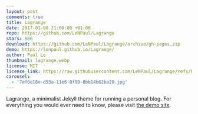 ```yaml
---
layout: post
comments: true
title: Lagrange
date: 2017-01-08 21:00:00 +01:00
repo: https://github.com/LeNPaul/Lagrange
stars: 686
download: https://github.com/LeNPaul/Lagrange/archive/gh-pages.zip
demo: https://lenpaul.github.io/Lagrange/
author: Paul Le
thumbnail: lagrange.webp
license: MIT
license_link: https://raw.githubusercontent.com/LeNPaul/Lagrange/refs/heads/gh-pages/LICENSE.md
carousel:
  - '7ef0e18e-d53a-11e6-8f90-8bb14b62ba20.jpg'
---
```


Lagrange, a minimalist Jekyll theme for running a personal blog. For everything you would ever need to know, please visit [the demo site](https://lenpaul.github.io/Lagrange/).
